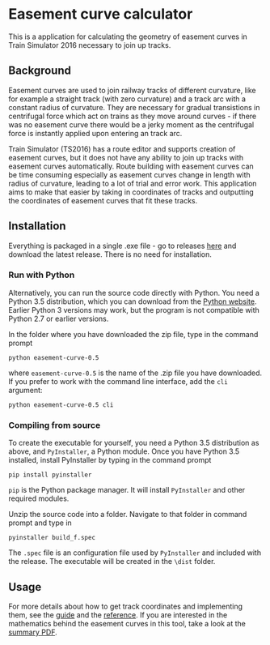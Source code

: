 # Easement curve calculator

This is a application for calculating the geometry of easement curves in Train Simulator 2016 necessary to join up tracks.

## Background

Easement curves are used to join railway tracks of different curvature, like for example a straight track (with zero curvature) and a track arc with a constant radius of curvature. They are necessary for gradual transistions in centrifugal force which act on trains as they move around curves - if there was no easement curve there would be a jerky moment as the centrifugal force is instantly applied upon entering an track arc.

Train Simulator (TS2016) has a route editor and supports creation of easement curves, but it does not have any ability to join up tracks with easement curves automatically. Route building with easement curves can be time consuming especially as easement curves change in length with radius of curvature, leading to a lot of trial and error work. This application aims to make that easier by taking in coordinates of tracks and outputting the coordinates of easement curves that fit these tracks.

## Installation

Everything is packaged in a single .exe file - go to releases [here](releases) and download the latest release. There is no need for installation.

### Run with Python

Alternatively, you can run the source code directly with Python. You need a Python 3.5 distribution, which you can download from the [Python website](https://www.python.org/downloads/). Earlier Python 3 versions may work, but the program is not compatible with Python 2.7 or earlier versions.

In the folder where you have downloaded the zip file, type in the command prompt
```
python easement-curve-0.5
```
where `easement-curve-0.5` is the name of the .zip file you have downloaded. If you prefer to work with the command line interface, add the `cli` argument:
```
python easement-curve-0.5 cli
```

### Compiling from source

To create the executable for yourself, you need a Python 3.5 distribution as above, and `PyInstaller`, a Python module. Once you have Python 3.5 installed, install PyInstaller by typing in the command prompt
```
pip install pyinstaller
```
`pip` is the Python package manager. It will install `PyInstaller` and other required modules.

Unzip the source code into a folder. Navigate to that folder in command prompt and type in
```
pyinstaller build_f.spec
```
The `.spec` file is an configuration file used by `PyInstaller` and included with the release. The executable will be created in the `\dist` folder.

## Usage

For more details about how to get track coordinates and implementing them, see the [guide](docs/guide.md) and the [reference](docs/reference.md). If you are interested in the mathematics behind the easement curves in this tool, take a look at the [summary PDF](docs/ec_summary.pdf).